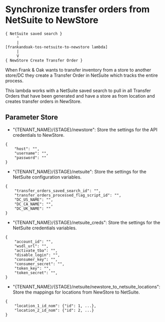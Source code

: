 # Synchronize transfer orders from NetSuite to NewStore

```
{ NetSuite saved search }
     ^
     |
[frankandoak-tos-netsuite-to-newstore lambda]
     |
     V
{ NewStore Create Transfer Order }
```

When Frank & Oak wants to transfer inventory from a store to another store/DC
they create a Transfer Order in NetSuite which tracks the entire process.

This lambda works with a NetSuite saved search to pull in all Transfer Orders that
have been generated and have a store as from location and creates transfer orders
in NewStore.

## Parameter Store
- "{TENANT_NAME}/{STAGE}/newstore": Store the settings for the API credentials to NewStore.
```
{
    "host": "",
    "username": "",
    "password": ""
}
```
- "{TENANT_NAME}/{STAGE}/netsuite": Store the settings for the NetSuite configuration variables.
```
{
    "transfer_orders_saved_search_id": "",
    "transfer_orders_processed_flag_script_id": "",
    "DC_US_NAME": "",
    "DC_CA_NAME": "",
    "DC_UK_NAME": ""
}
```
- "{TENANT_NAME}/{STAGE}/netsuite_creds": Store the settings for the NetSuite credentials variables.
```
{
    "account_id": "",
    "wsdl_url": "",
    "activate_tba": "",
    "disable_login": "",
    "consumer_key": "",
    "consumer_secret": "",
    "token_key": "",
    "token_secret": "",
}
```
- "{TENANT_NAME}/{STAGE}/netsuite/newstore_to_netsuite_locations": Store the mappings for locations from NewStore to NetSuite.
```
{
    "location_1_id_nom": {"id": 1, ...},
    "location_2_id_nom": {"id": 2, ...}
}
```

